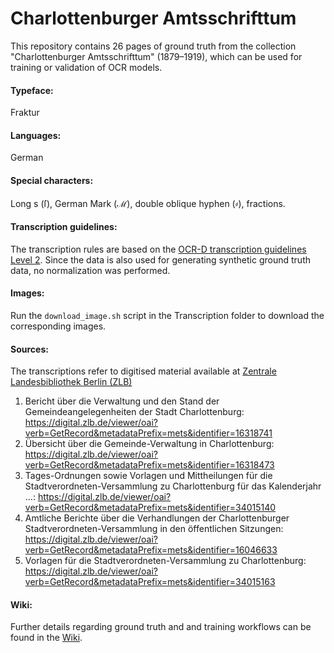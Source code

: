 # Charlottenburger Amtsschrifttum
This repository contains 26 pages of ground truth from the collection "Charlottenburger Amtsschrifttum" (1879–1919), which can be used for training or validation of OCR models.

#### Typeface:
Fraktur

#### Languages:
German

#### Special characters:
Long s (ſ), German Mark (ℳ), double oblique hyphen (⸗), fractions.

#### Transcription guidelines:
The transcription rules are based on the [OCR-D transcription guidelines Level 2](https://ocr-d.de/en/gt-guidelines/trans/level_2_2.html). Since the data is also used for generating synthetic ground truth data, no normalization was performed.

#### Images:
Run the `download_image.sh` script in the Transcription folder to download the corresponding images.

#### Sources:
The transcriptions refer to digitised material available at [Zentrale Landesbibliothek Berlin (ZLB)](https://digital.zlb.de)
1) Bericht über die Verwaltung und den Stand der Gemeindeangelegenheiten der Stadt Charlottenburg: https://digital.zlb.de/viewer/oai?verb=GetRecord&metadataPrefix=mets&identifier=16318741
2) Übersicht über die Gemeinde-Verwaltung in Charlottenburg: https://digital.zlb.de/viewer/oai?verb=GetRecord&metadataPrefix=mets&identifier=16318473
3) Tages-Ordnungen sowie Vorlagen und Mittheilungen für die Stadtverordneten-Versammlung zu Charlottenburg für das Kalenderjahr ...: https://digital.zlb.de/viewer/oai?verb=GetRecord&metadataPrefix=mets&identifier=34015140
4) Amtliche Berichte über die Verhandlungen der Charlottenburger Stadtverordneten-Versammlung in den öffentlichen Sitzungen: https://digital.zlb.de/viewer/oai?verb=GetRecord&metadataPrefix=mets&identifier=16046633
5) Vorlagen für die Stadtverordneten-Versammlung zu Charlottenburg: https://digital.zlb.de/viewer/oai?verb=GetRecord&metadataPrefix=mets&identifier=34015163

#### Wiki:
Further details regarding ground truth and and training workflows can be found in the [Wiki](https://github.com/UB-Mannheim/charlottenburger-amtsschrifttum/wiki).
